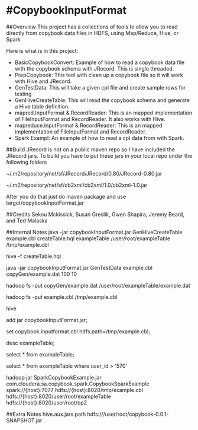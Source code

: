 #CopybookInputFormat
===============
##Overview
This project has a collections of tools to allow you to read directly from copybook data files in HDFS, using Map/Reduce, Hive, or Spark

Here is what is in this project:
* BasicCopybookConvert: Example of how to read a copybook data file with the copybook schema with JRecord.  This is single threaded.
* PrepCopybook: This tool with clean up a copybook file so it will work with Hive and JRecord.
* GenTestData: This will take a given cpl file and create sample rows for testing
* GenHiveCreateTable: This will read the copybook schema and generate a Hive table definition.
* mapred.InputFormat & RecordReader: This is an mapped implementation of FileInputFormat and RecordReader.  It also works with Hive.
* mapreduce.InputFormat & RecordReader: This is an mapped implementation of FileInputFormat and RecordReader.  
* Spark Exampl: An example of how to read a cpl data from with Spark.

##Build
JRecord is not on a public maven repo so I have included the JRecord jars.  To build you have to put these jars in your local repo under the following folders

~/.m2/repository/net/sf/JRecord/JRecord/0.80/JRecord-0.80.jar

~/.m2/repository/net/sf/cb2xml/cb2xml/1.0/cb2xml-1.0.jar

After you do that just do maven package and use target/copybookInputFormat.jar

##Credits
Sekou Mckissick, Susan Greslik, Gwen Shapira, Jeremy Beard, and Ted Malaska

##Internal Notes
java -jar copybookInputFormat.jar GenHiveCreateTable example.cbl createTable.hql exampleTable /user/root/exampleTable /tmp/example.cbl

hive -f createTable.hql

java -jar copybookInputFormat.jar GenTestData example.cbl copyGen/example.dat 100 10

hadoop fs -put copyGen/example.dat /user/root/exampleTable/example.dat

hadoop fs -put example.cbl /tmp/example.cbl

hive

add jar copybookInputFormat.jar;

set copybook.inputformat.cbl.hdfs.path=/tmp/example.cbl;

desc exampleTable;

select * from exampleTable;    

select * from exampleTable where user_id > '570'

hadoop jar SparkCopybookExample.jar com.cloudera.sa.copybook.spark.CopybookSparkExample spark://{host}:7077 hdfs://{host}:8020/tmp/example.cbl hdfs://{host}:8020/user/root/exampleTable hdfs://{host}:8020/user/root/op2

##Extra Notes
<property>
<name>hive.aux.jars.path</name>
<value>hdfs:///user/root/copybook-0.0.1-SNAPSHOT.jar</value>
</property>



